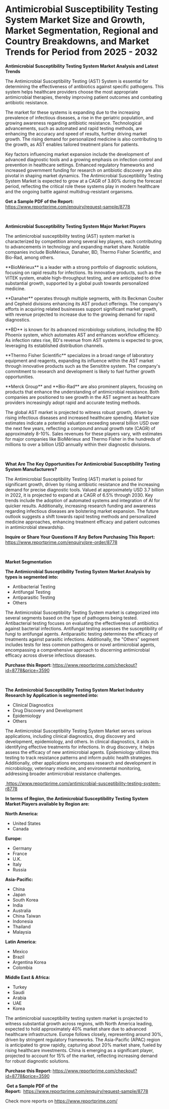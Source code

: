 <p><h1>Antimicrobial Susceptibility Testing System Market Size and Growth, Market Segmentation, Regional and Country Breakdowns, and Market Trends for Period from 2025 -  2032</h1></p><p><strong>Antimicrobial Susceptibility Testing System Market Analysis and Latest Trends</strong></p>
<p><p>The Antimicrobial Susceptibility Testing (AST) System is essential for determining the effectiveness of antibiotics against specific pathogens. This system helps healthcare providers choose the most appropriate antimicrobial therapies, thereby improving patient outcomes and combating antibiotic resistance. </p><p>The market for these systems is expanding due to the increasing prevalence of infectious diseases, a rise in the geriatric population, and growing awareness regarding antibiotic resistance. Technological advancements, such as automated and rapid testing methods, are enhancing the accuracy and speed of results, further driving market growth. The rising demand for personalized medicine is also contributing to the growth, as AST enables tailored treatment plans for patients.</p><p>Key factors influencing market expansion include the development of advanced diagnostic tools and a growing emphasis on infection control and prevention in healthcare settings. Enhanced regulatory frameworks and increased government funding for research on antibiotic discovery are also pivotal in shaping market dynamics. The Antimicrobial Susceptibility Testing System Market is expected to grow at a CAGR of 3.80% during the forecast period, reflecting the critical role these systems play in modern healthcare and the ongoing battle against multidrug-resistant organisms.</p></p>
<p><strong>Get a Sample PDF of the Report:&nbsp;</strong> <a href="https://www.reportprime.com/enquiry/request-sample/8778?utm_campaign=3584&utm_medium=2&utm_source=Github&utm_content=ia&utm_term=20032025&utm_id=antimicrobial-susceptibility-testing-system">https://www.reportprime.com/enquiry/request-sample/8778</a></p>
<p>&nbsp;</p>
<p><strong>Antimicrobial Susceptibility Testing System Major Market Players</strong></p>
<p><p>The antimicrobial susceptibility testing (AST) system market is characterized by competition among several key players, each contributing to advancements in technology and expanding market share. Notable companies include BioMérieux, Danaher, BD, Thermo Fisher Scientific, and Bio-Rad, among others.</p><p>**BioMérieux** is a leader with a strong portfolio of diagnostic solutions, focusing on rapid results for infections. Its innovative products, such as the VITEK system, enable high-throughput testing, and are anticipated to drive substantial growth, supported by a global push towards personalized medicine.</p><p>**Danaher** operates through multiple segments, with its Beckman Coulter and Cepheid divisions enhancing its AST product offerings. The company's efforts in acquiring related businesses support significant market growth, with revenue projected to increase due to the growing demand for rapid diagnostics.</p><p>**BD** is known for its advanced microbiology solutions, including the BD Phoenix system, which automates AST and enhances workflow efficiency. As infection rates rise, BD's revenue from AST systems is expected to grow, leveraging its established distribution channels.</p><p>**Thermo Fisher Scientific** specializes in a broad range of laboratory equipment and reagents, expanding its influence within the AST market through innovative products such as the Sensititre system. The company's commitment to research and development is likely to fuel further growth opportunities.</p><p>**Merck Group** and **Bio-Rad** are also prominent players, focusing on products that enhance the understanding of antimicrobial resistance. Both companies are positioned to see growth in the AST segment as healthcare providers increasingly adopt rapid and accurate testing methods.</p><p>The global AST market is projected to witness robust growth, driven by rising infectious diseases and increased healthcare spending. Market size estimates indicate a potential valuation exceeding several billion USD over the next few years, reflecting a compound annual growth rate (CAGR) of approximately 8-10%. Sales revenues for these players vary, with estimates for major companies like BioMérieux and Thermo Fisher in the hundreds of millions to over a billion USD annually within their diagnostic divisions.</p></p>
<p>&nbsp;</p>
<p><strong>What Are The Key Opportunities For Antimicrobial Susceptibility Testing System Manufacturers?</strong></p>
<p><p>The Antimicrobial Susceptibility Testing (AST) market is poised for significant growth, driven by rising antibiotic resistance and the increasing demand for precise diagnostic tools. Valued at approximately USD 3.7 billion in 2022, it is projected to expand at a CAGR of 6.5% through 2030. Key trends include the adoption of automated systems and integration of AI for quicker results. Additionally, increasing research funding and awareness regarding infectious diseases are bolstering market expansion. The future outlook suggests a shift towards rapid testing methods and personalized medicine approaches, enhancing treatment efficacy and patient outcomes in antimicrobial stewardship.</p></p>
<p><strong>Inquire or Share Your Questions If Any Before Purchasing This Report:</strong> <a href="https://www.reportprime.com/enquiry/pre-order/8778?utm_campaign=3584&utm_medium=2&utm_source=Github&utm_content=ia&utm_term=20032025&utm_id=antimicrobial-susceptibility-testing-system">https://www.reportprime.com/enquiry/pre-order/8778</a></p>
<p>&nbsp;</p>
<p><strong>Market Segmentation</strong></p>
<p><strong>The Antimicrobial Susceptibility Testing System Market Analysis by types is segmented into:</strong></p>
<p><ul><li>Antibacterial Testing</li><li>Antifungal Testing</li><li>Antiparasitic Testing</li><li>Others</li></ul></p>
<p><p>The Antimicrobial Susceptibility Testing System market is categorized into several segments based on the type of pathogens being tested. Antibacterial testing focuses on evaluating the effectiveness of antibiotics against bacterial infections. Antifungal testing assesses the susceptibility of fungi to antifungal agents. Antiparasitic testing determines the efficacy of treatments against parasitic infections. Additionally, the "Others" segment includes tests for less common pathogens or novel antimicrobial agents, encompassing a comprehensive approach to discerning antimicrobial efficacy across diverse infectious diseases.</p></p>
<p><strong>Purchase this Report:&nbsp;</strong><a href="https://www.reportprime.com/checkout?id=8778&price=3590&utm_campaign=3584&utm_medium=2&utm_source=Github&utm_content=ia&utm_term=20032025&utm_id=antimicrobial-susceptibility-testing-system">https://www.reportprime.com/checkout?id=8778&price=3590</a></p>
<p>&nbsp;</p>
<p><strong>The Antimicrobial Susceptibility Testing System Market Industry Research by Application is segmented into:</strong></p>
<p><ul><li>Clinical Diagnostics</li><li>Drug Discovery and Development</li><li>Epidemiology</li><li>Others</li></ul></p>
<p><p>The Antimicrobial Susceptibility Testing System Market serves various applications, including clinical diagnostics, drug discovery and development, epidemiology, and others. In clinical diagnostics, it aids in identifying effective treatments for infections. In drug discovery, it helps assess the efficacy of new antimicrobial agents. Epidemiology utilizes this testing to track resistance patterns and inform public health strategies. Additionally, other applications encompass research and development in microbiology, veterinary medicine, and environmental monitoring, addressing broader antimicrobial resistance challenges.</p></p>
<p><a href="https://www.reportprime.com/antimicrobial-susceptibility-testing-system-r8778?utm_campaign=3584&utm_medium=2&utm_source=Github&utm_content=ia&utm_term=20032025&utm_id=antimicrobial-susceptibility-testing-system">&nbsp;https://www.reportprime.com/antimicrobial-susceptibility-testing-system-r8778</a></p>
<p><strong>In terms of Region, the Antimicrobial Susceptibility Testing System Market Players available by Region are:</strong></p>
<p>
    <p> <strong> North America: </strong>
        <ul>
            <li>United States</li>
            <li>Canada</li>
        </ul>
        </p> 
    <p> <strong> Europe: </strong>
        <ul>
            <li>Germany</li>
            <li>France</li>
            <li>U.K.</li>
            <li>Italy</li>
            <li>Russia</li>
        </ul>
        </p> 
    <p> <strong> Asia-Pacific: </strong>
        <ul>
            <li>China</li>
            <li>Japan</li>
            <li>South Korea</li>
            <li>India</li>
            <li>Australia</li>
            <li>China Taiwan</li>
            <li>Indonesia</li>
            <li>Thailand</li>
            <li>Malaysia</li>
        </ul>
        </p> 
    <p> <strong> Latin America: </strong>
        <ul>
            <li>Mexico</li>
            <li>Brazil</li>
            <li>Argentina Korea</li>
            <li>Colombia</li>
        </ul>
        </p> 
    <p> <strong> Middle East & Africa: </strong>
        <ul>
            <li>Turkey</li>
            <li>Saudi</li>
            <li>Arabia</li>
            <li>UAE</li>
            <li>Korea</li>
        </ul>
    </p>
    </p>
<p><p>The antimicrobial susceptibility testing system market is projected to witness substantial growth across regions, with North America leading, expected to hold approximately 40% market share due to advanced healthcare infrastructure. Europe follows closely, representing around 30%, driven by stringent regulatory frameworks. The Asia-Pacific (APAC) region is anticipated to grow rapidly, capturing about 20% market share, fueled by rising healthcare investments. China is emerging as a significant player, projected to account for 15% of the market, reflecting increasing demand for robust diagnostic solutions.</p></p>
<p><strong>Purchase this Report: </strong><a href="https://www.reportprime.com/checkout?id=8778&price=3590&utm_campaign=3584&utm_medium=2&utm_source=Github&utm_content=ia&utm_term=20032025&utm_id=antimicrobial-susceptibility-testing-system">https://www.reportprime.com/checkout?id=8778&price=3590</a></p>
<p>&nbsp;<strong>Get a Sample PDF of the Report:&nbsp;&nbsp;</strong><a href="https://www.reportprime.com/enquiry/request-sample/8778?utm_campaign=3584&utm_medium=2&utm_source=Github&utm_content=ia&utm_term=20032025&utm_id=antimicrobial-susceptibility-testing-system">https://www.reportprime.com/enquiry/request-sample/8778</a></p>
<p><strong></strong></p>
<p>Check more reports on <a href="https://www.reportprime.com/?utm_campaign=3584&utm_medium=2&utm_source=Github&utm_content=ia&utm_term=20032025&utm_id=antimicrobial-susceptibility-testing-system">https://www.reportprime.com/</a></p>